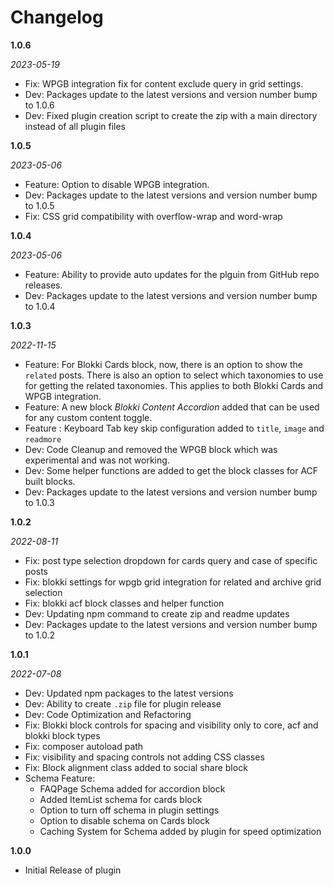 # Changelog

**1.0.6**

*2023-05-19*

- Fix: WPGB integration fix for content exclude query in grid settings.
- Dev: Packages update to the latest versions and version number bump to 1.0.6
- Dev: Fixed plugin creation script to create the zip with a main directory instead of all plugin files

**1.0.5**

*2023-05-06*

- Feature: Option to disable WPGB integration.
- Dev: Packages update to the latest versions and version number bump to 1.0.5
- Fix: CSS grid compatibility with overflow-wrap and word-wrap

**1.0.4**

*2023-05-06*

- Feature: Ability to provide auto updates for the plguin from GitHub repo releases.
- Dev: Packages update to the latest versions and version number bump to 1.0.4

**1.0.3**

*2022-11-15*

- Feature: For Blokki Cards block, now, there is an option to show the `related` posts. There is also an option to select which taxonomies to use for getting the related taxonomies. This applies to both Blokki Cards and WPGB integration.
- Feature: A new block *Blokki Content Accordion* added that can be used for any custom content toggle. 
- Feature : Keyboard Tab key skip configuration added to `title`, `image` and `readmore`
- Dev: Code Cleanup and removed the WPGB block which was experimental and was not working.
- Dev: Some helper functions are added to get the block classes for ACF built blocks.
- Dev: Packages update to the latest versions and version number bump to 1.0.3


**1.0.2**

*2022-08-11*

- Fix: post type selection dropdown for cards query and case of specific posts
- Fix: blokki settings for wpgb grid integration for related and archive grid selection
- Fix: blokki acf block classes and helper function
- Dev: Updating npm command to create zip and readme updates
- Dev: Packages update to the latest versions and version number bump to 1.0.2

**1.0.1**

*2022-07-08*

- Dev: Updated npm packages to the latest versions
- Dev: Ability to create `.zip` file for plugin release
- Dev: Code Optimization and Refactoring
- Fix: Blokki block controls for spacing and visibility only to core, acf and blokki block types
- Fix: composer autoload path
- Fix: visibility and spacing controls not adding CSS classes
- Fix: Block alignment class added to social share block
- Schema Feature:
    - FAQPage Schema added for accordion block
    - Added ItemList schema for cards block
    - Option to turn off schema in plugin settings
    - Option to disable schema on Cards block
    - Caching System for Schema added by plugin for speed optimization

**1.0.0**

* Initial Release of plugin
